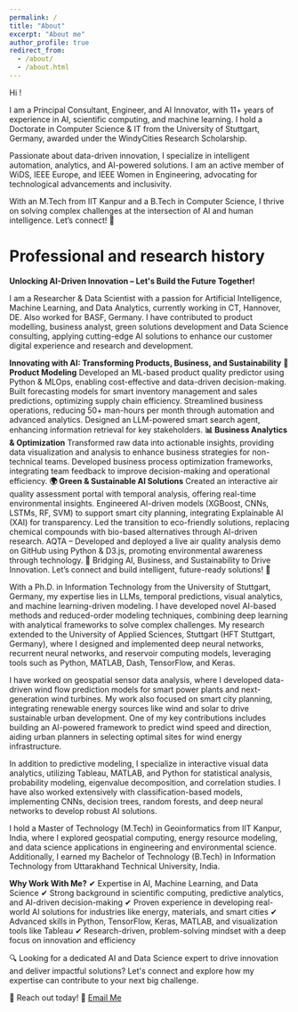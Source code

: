 ```yaml
---
permalink: /
title: "About"
excerpt: "About me"
author_profile: true
redirect_from: 
  - /about/
  - /about.html
---
```


Hi ! <p>I am a Principal Consultant, Engineer, and AI Innovator, with 11+ years of experience in AI, scientific computing, and machine learning. I hold a Doctorate in Computer Science & IT from the University of Stuttgart, Germany, awarded under the WindyCities Research Scholarship.

Passionate about data-driven innovation, I specialize in intelligent automation, analytics, and AI-powered solutions. I am an active member of WiDS, IEEE Europe, and IEEE Women in Engineering, advocating for technological advancements and inclusivity.

With an M.Tech from IIT Kanpur and a B.Tech in Computer Science, I thrive on solving complex challenges at the intersection of AI and human intelligence. Let’s connect! 🚀 </p>

Professional and research history
======

**Unlocking AI-Driven Innovation – Let's Build the Future Together!**
<p>I am a Researcher & Data Scientist with a passion for Artificial Intelligence, Machine Learning, and Data Analytics, currently working in CT, Hannover, DE. Also worked for BASF, Germany. I have contributed to product modelling, business analyst, green solutions development and Data Science consulting, applying cutting-edge AI solutions to enhance our customer digital experience and research and development.</p>

**Innovating with AI: Transforming Products, Business, and Sustainability**
**🚀 Product Modeling**
Developed an ML-based product quality predictor using Python & MLOps, enabling cost-effective and data-driven decision-making.
Built forecasting models for smart inventory management and sales predictions, optimizing supply chain efficiency.
Streamlined business operations, reducing 50+ man-hours per month through automation and advanced analytics.
Designed an LLM-powered smart search agent, enhancing information retrieval for key stakeholders.
**📊 Business Analytics & Optimization**
Transformed raw data into actionable insights, providing data visualization and analysis to enhance business strategies for non-technical teams.
Developed business process optimization frameworks, integrating team feedback to improve decision-making and operational efficiency.
**🌍 Green & Sustainable AI Solutions**
Created an interactive air quality assessment portal with temporal analysis, offering real-time environmental insights.
Engineered AI-driven models (XGBoost, CNNs, LSTMs, RF, SVM) to support smart city planning, integrating Explainable AI (XAI) for transparency.
Led the transition to eco-friendly solutions, replacing chemical compounds with bio-based alternatives through AI-driven research.
AQTA – Developed and deployed a live air quality analysis demo on GitHub using Python & D3.js, promoting environmental awareness through technology.
🌟 Bridging AI, Business, and Sustainability to Drive Innovation. Let’s connect and build intelligent, future-ready solutions! 🚀


With a Ph.D. in Information Technology from the University of Stuttgart, Germany, my expertise lies in LLMs, temporal predictions, visual analytics, and machine learning-driven modeling. I have developed novel AI-based methods and reduced-order modeling techniques, combining deep learning with analytical frameworks to solve complex challenges. My research extended to the University of Applied Sciences, Stuttgart (HFT Stuttgart, Germany), where I designed and implemented deep neural networks, recurrent neural networks, and reservoir computing models, leveraging tools such as Python, MATLAB, Dash, TensorFlow, and Keras.

I have worked on geospatial sensor data analysis, where I developed data-driven wind flow prediction models for smart power plants and next-generation wind turbines. My work also focused on smart city planning, integrating renewable energy sources like wind and solar to drive sustainable urban development. One of my key contributions includes building an AI-powered framework to predict wind speed and direction, aiding urban planners in selecting optimal sites for wind energy infrastructure.

In addition to predictive modeling, I specialize in interactive visual data analytics, utilizing Tableau, MATLAB, and Python for statistical analysis, probability modeling, eigenvalue decomposition, and correlation studies. I have also worked extensively with classification-based models, implementing CNNs, decision trees, random forests, and deep neural networks to develop robust AI solutions.

I hold a Master of Technology (M.Tech) in Geoinformatics from IIT Kanpur, India, where I explored geospatial computing, energy resource modeling, and data science applications in engineering and environmental science. Additionally, I earned my Bachelor of Technology (B.Tech) in Information Technology from Uttarakhand Technical University, India.

**Why Work With Me?**
✔ Expertise in AI, Machine Learning, and Data Science
✔ Strong background in scientific computing, predictive analytics, and AI-driven decision-making
✔ Proven experience in developing real-world AI solutions for industries like energy, materials, and smart cities
✔ Advanced skills in Python, TensorFlow, Keras, MATLAB, and visualization tools like Tableau
✔ Research-driven, problem-solving mindset with a deep focus on innovation and efficiency

🔍 Looking for a dedicated AI and Data Science expert to drive innovation and deliver impactful solutions? Let's connect and explore how my expertise can contribute to your next big challenge.

📩 Reach out today! 🚀
[Email Me](drshoffical@gmail.com)


